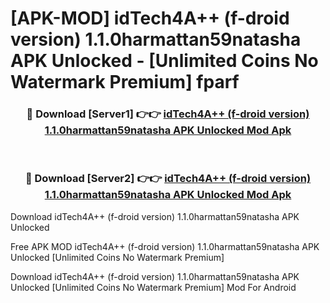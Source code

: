 # [APK-MOD] idTech4A++ (f-droid version) 1.1.0harmattan59natasha APK Unlocked - [Unlimited Coins No Watermark Premium] fparf



<div align="center">
<h3>🔴 Download [Server1] 👉👉 <a href="https://momento.my/?title=idTech4A++_(f-droid_version)_1.1.0harmattan59natasha_APK_Unlocked">idTech4A++ (f-droid version) 1.1.0harmattan59natasha APK Unlocked Mod Apk</a></h3><br>

<h3>🔴 Download [Server2] 👉👉 <a href="https://momento.my/?title=idTech4A++_(f-droid_version)_1.1.0harmattan59natasha_APK_Unlocked">idTech4A++ (f-droid version) 1.1.0harmattan59natasha APK Unlocked Mod Apk</a></h3>
</div>



Download idTech4A++ (f-droid version) 1.1.0harmattan59natasha APK Unlocked 

Free APK MOD idTech4A++ (f-droid version) 1.1.0harmattan59natasha APK Unlocked [Unlimited Coins No Watermark Premium]

Download idTech4A++ (f-droid version) 1.1.0harmattan59natasha APK Unlocked [Unlimited Coins No Watermark Premium] Mod For Android
